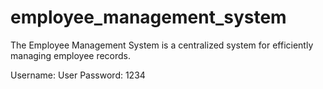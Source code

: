 # employee_management_system
The Employee Management System is a centralized system for efficiently managing employee records.

Username: User
Password: 1234
